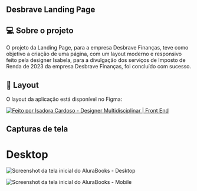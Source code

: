 ## Desbrave Landing Page

## 💻 Sobre o projeto

O projeto da Landing Page, para a empresa Desbrave Finanças, teve como objetivo a criação de uma página, com um layout moderno e responsivo feito pela designer Isabela, para a divulgação dos serviços de Imposto de Renda de 2023 da empresa Desbrave Finanças, foi concluído com sucesso.

## 🎨 Layout

O layout da aplicação está disponível no Figma:

<a href="https://www.figma.com/file/Y1W8HJHKqlUdDFeWi8e4cz/Alura-Space-%7C-React%3A-arquivos-est%C3%A1ticos?node-id=89%3A4">
  <img alt="Feito por Isadora Cardoso - Designer Multidisciplinar | Front End" src="https://img.shields.io/badge/Acessar%20Layout%20-Figma-%2304D361">
</a>

## Capturas de tela

# Desktop
![Screenshot da tela inicial do AluraBooks - Desktop](https://uploaddeimagens.com.br/images/004/352/646/original/layout_desktop.png?1676317490)

![Screenshot da tela inicial do AluraBooks - Mobile](https://uploaddeimagens.com.br/images/004/352/649/full/layout_mobile.png?1676317615)

